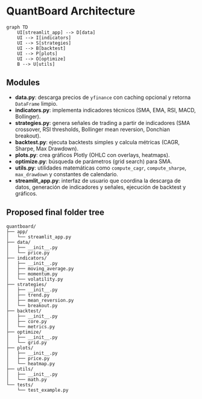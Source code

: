 # QuantBoard Architecture

```mermaid
graph TD
    UI[streamlit_app] --> D[data]
    UI --> I[indicators]
    UI --> S[strategies]
    UI --> B[backtest]
    UI --> P[plots]
    UI --> O[optimize]
    B --> U[utils]
```

## Modules
- **data.py**: descarga precios de `yfinance` con caching opcional y retorna `DataFrame` limpio.
- **indicators.py**: implementa indicadores técnicos (SMA, EMA, RSI, MACD, Bollinger).
- **strategies.py**: genera señales de trading a partir de indicadores (SMA crossover, RSI thresholds, Bollinger mean reversion, Donchian breakout).
- **backtest.py**: ejecuta backtests simples y calcula métricas (CAGR, Sharpe, Max Drawdown).
- **plots.py**: crea gráficos Plotly (OHLC con overlays, heatmaps).
- **optimize.py**: búsqueda de parámetros (grid search) para SMA.
- **utils.py**: utilidades matemáticas como `compute_cagr`, `compute_sharpe`, `max_drawdown` y constantes de calendario.
- **streamlit_app.py**: interfaz de usuario que coordina la descarga de datos, generación de indicadores y señales, ejecución de backtest y gráficos.

## Proposed final folder tree
```text
quantboard/
├── app/
│   └── streamlit_app.py
├── data/
│   ├── __init__.py
│   └── price.py
├── indicators/
│   ├── __init__.py
│   ├── moving_average.py
│   ├── momentum.py
│   └── volatility.py
├── strategies/
│   ├── __init__.py
│   ├── trend.py
│   ├── mean_reversion.py
│   └── breakout.py
├── backtest/
│   ├── __init__.py
│   ├── core.py
│   └── metrics.py
├── optimize/
│   ├── __init__.py
│   └── grid.py
├── plots/
│   ├── __init__.py
│   ├── price.py
│   └── heatmap.py
├── utils/
│   ├── __init__.py
│   └── math.py
└── tests/
    └── test_example.py
```
